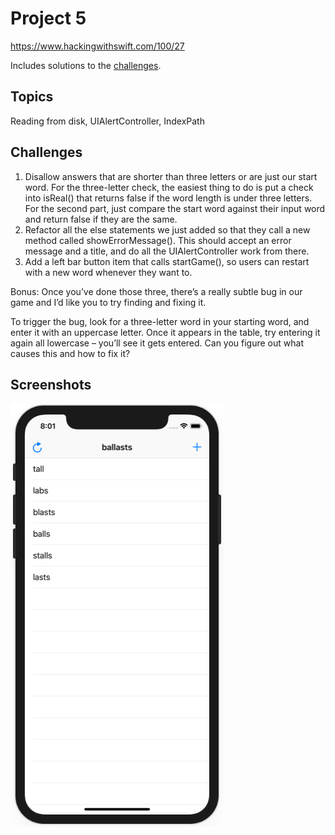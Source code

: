 # Project 5

https://www.hackingwithswift.com/100/27

Includes solutions to the [challenges](https://www.hackingwithswift.com/read/5/7/wrap-up).

## Topics

Reading from disk, UIAlertController, IndexPath

## Challenges

 1. Disallow answers that are shorter than three letters or are just our start word. For the three-letter check, the easiest thing to do is put a check into isReal() that returns false if the word length is under three letters. For the second part, just compare the start word against their input word and return false if they are the same.
 2. Refactor all the else statements we just added so that they call a new method called showErrorMessage(). This should accept an error message and a title, and do all the UIAlertController work from there.
 3. Add a left bar button item that calls startGame(), so users can restart with a new word whenever they want to.

Bonus: Once you’ve done those three, there’s a really subtle bug in our game and I’d like you to try finding and fixing it.

To trigger the bug, look for a three-letter word in your starting word, and enter it with an uppercase letter. Once it appears in the table, try entering it again all lowercase – you’ll see it gets entered. Can you figure out what causes this and how to fix it?

## Screenshots

![screenshot1](screenshots/screen01.png)
